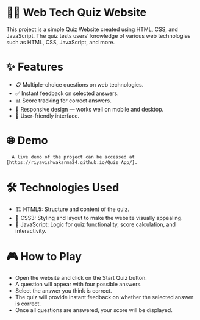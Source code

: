# 🧑‍💻 Web Tech Quiz Website
This project is a simple Quiz Website created using HTML, CSS, and JavaScript. The quiz tests users' knowledge of various web technologies such as HTML, CSS, JavaScript, and more.
# ✨ Features
* 📋 Multiple-choice questions on web technologies.
* ✅ Instant feedback on selected answers.
* 📊 Score tracking for correct answers.
* 📱 Responsive design — works well on mobile and desktop.
* 🎯 User-friendly interface.
# 🌐 Demo
      A live demo of the project can be accessed at [https://riyavishwakarma24.github.io/Quiz_App/].
#  🛠️ Technologies Used
* 🏗️ HTML5: Structure and content of the quiz.
* 🎨 CSS3: Styling and layout to make the website visually appealing.
* 🧠 JavaScript: Logic for quiz functionality, score calculation, and interactivity.
# 🎮 How to Play
* Open the website and click on the Start Quiz button.
* A question will appear with four possible answers.
* Select the answer you think is correct.
* The quiz will provide instant feedback on whether the selected answer is correct.
* Once all questions are answered, your score will be displayed.
  
